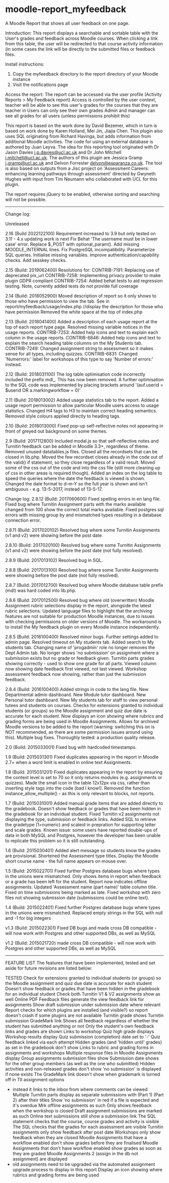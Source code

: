 moodle-report_myfeedback
==================

A Moodle Report that shows all user feedback on one page.

Introduction:
This report displays a searchable and sortable table with the User's grades and feedback across Moodle courses.
When clicking a link from this table, the user will be redirected to that course activity information (in some cases the link will be directly to the submitted files or feedback files.

Install instructions:
1. Copy the myfeedback directory to the report directory of your Moodle instance
2. Visit the notifications page

Access the report:
The report can be accessed via the user profile (Activity Reports > My Feedback report)
Access is controlled by the user context, teacher will be able to see this user's grades for the courses that they are teacher in
Users can only see their own grades
Admin and manager can see all grades for all users (unless permissions prohibit this)

This report is based on the work done by David Bezemer, which in turn is based on work done by Karen Holland, Mei Jin, Jiajia Chen. 
This plugin also uses SQL originating from Richard Havinga, but adds information from additional Moodle activities.
The code for using an external database is authored by Juan Leyva.
The idea for this reporting tool originated with Dr Jason Davies <j.p.davies@ucl.ac.uk> and Dr John Mitchell <j.mitchell@ucl.ac.uk>.
The authors of this plugin are Jessica Gramp <j.gramp@ucl.ac.uk> and Delvon Forrester <delvon@esparanza.co.uk>.
The tool is also based on outputs from a Jisc project on 'Assessment Careers: enhancing learning pathways 
through assessment' directed by Gwyneth Hughes with input from Tim Neumann who collaborated with UCL for this plugin.

The report requires jQuery to be enabled, otherwise sorting and searching will not be possible.

---
Change log:

Unreleased

2.16 (Build 2022122100)
Requirement increased to 3.9 but only tested on 3.11 - 4.x updating work is next
Fix Behat 'The username must be in lower case' error.
Replace $_POST with optional_param().
Add missing MOODLE_INTERNAL lines.
Fix PostgreSQL incompatibility.
Parameterize SQL queries.
Initialise missing variables.
Improve authentication/capability checks.
Add sesskey checks.

2.15 (Build: 2019062400)
Resolutions for:
CONTRIB-7191: Replacing use of deprecated pix_url
CONTRIB-7258: Implementing privacy provider to make plugin GDPR compliant
CONTRIB-7254: Added behat tests to aid regression testing. Note, currently added tests do not provide full coverage

2.14 (Build: 2018052900)
Moved description of report so it only shows to those who have permission to view the tab. 
See in report/myfeedback/usage/index.php //display the description for those who have permission
Removed the white space at the top of index.php

2.13 (Build: 2018041400)
Added a description of each usage report at the top of each report type page.
Resolved missing variable notices in the usage reports.
CONTRIB-7253: Added help icons and text to explain each column in the usage reports.
CONTRIB-6846: Added help icons and text to explain the search heading table columns on the My Students tab.
CONTRIB-7249: Changed assignment string to assessment so it makes sense for all types, including quizzes.
CONTRIB-6831: Changed 'Numerrors:' label for workshops of this type to say 'Number of errors:' instead.

2.12 (Build: 2018031100)
The log table optimisation code incorrectly included the prefix mdl_. This has now been removed.
A further optimisation to the SQL code was implemented by placing brackets around '(auf.userid = $userid OR a.markingworkflow = 0)'

2.11 (Build: 2018013002)
Added usage statistics tab to the report.
Added a usage report permission to allow particular Moodle users access to usage statistics.
Changed H4 tags to H3 to maintain correct heading semantics.
Removed style colours applied directly to heading tags.

2.10 (Build: 2018013000)
Fixed pop-up self-reflective notes not appearing in front of greyed out background on some themes.

2.9 (Build: 2017112800)
Included modal.js so that self-reflective notes and Turnitin feedback can be added in Moodle 3.3+, regardless of theme.
Removed unused datatables.js files.
Closed all the recordsets that can be closed in lib.php.
Moved the few recordset closes already in the code out of the valid() if statement, so they close regardless of a valid result.
Moved some of the css out of the code and into the css file (still more cleaning up of css in other areas is required though).
Added an index on the log table to speed the queries where the date the feedback is viewed is shown.
Changed the date format to d-m-Y so the full year is shown and isn't ambiguous - e.g. 13-5-2017, instead of 13-5-17.

Change log:
2.8.12 (Build: 2017060600)
Fixed spelling errors in en lang file.
Fixed bug where Turnitin Assignment parts with the marks available changed from 100 show the correct total marks available.
Fixed postgres sql errors with missing group by and mismatched types resulting in a database connection error.

2.8.11 (Build: 2017020102)
Resolved bug where some Turnitin Assignments (v1 and v2) were showing before the post date.

2.8.10 (Build: 2017020100)
Resolved bug where some Turnitin Assignments (v1 and v2) were showing before the post date (not fully resolved).

2.8.9 (Build: 2017013102)
Resolved bug in SQL.

2.8.8 (Build: 2017013100)
Resolved bug where some Turnitin Assignments were showing before the post date (not fully resolved).

2.8.7 (Build: 2017012700)
Resolved bug where Moodle database table prefix (mdl) was hard coded into lib.php.


2.8.6 (Build: 2017012500)
Resolved bug where old (overwritten) Moodle Assignment rubric selections display in the report, alongside the latest rubric selections.
Updated language files to highlight that the archiving features are not suitable for production Moodle instances, due to issues with checking permissions on older versions of Moodle.
The workaround is to install the My feedback plugin on every Moodle instance independently.

2.8.5 (Build: 2016100400)
Resolved minor bugs.
Further settings added to admin page.
Resolved timeout on My students tab.
Added search to My students tab.
Changing name of 'progadmin' role no longer removes the Dept Admin tab.
No longer shows 'no submission' on assignment where a submission exists but no grade or feedback given.
Turnitin parts grades showing correctly - used to show one grade for all parts.
Viewed column now showing date feedback first viewed, not last viewed.
Workshop assessment feedback now showing, rather than just the submission feedback.

2.8.4 (Build: 2016100400)
Added strings in code to the lang file.
New Departmental admin dashboard.
New Module tutor dashboard.
New Personal tutor dashboard.
New My students tab for staff to view personal tutees and students on courses.
Checks for extensions granted to individual students (or groups) so the Moodle assignment and quiz due date is accurate for each student.
Now displays an icon showing where rubrics and grading forms are being used in Moodle Assignments.
Allows for archived Moodle versions to be added to the report (warning: switching this on is NOT recommended, as there are some permission issues around using this).
Multiple bug fixes.
Thoroughly tested: a production quality release.

2.0 (Build: 2015033001)
Fixed bug with hardcoded timestamps.

1.9 (Build: 2015031301)
Fixed duplicates appearing in the report in Moodle 2.7+ when a word limit is enabled in online text Assignments.

1.8 (Build: 2015031201)
Fixed duplicates appearing in the report by ensuring the context level is set to 70 so it only returns modules (e.g. assignments or quizzes).
Made the small icon in the table 12x12px via css, rather than inserting style tags into the code (bad I know!).
Removed the function instance_allow_multiple() - as this is only relevant to blocks, not reports.

1.7 (Build: 2015031001)
Added manual grade items that are added directly to the gradebook.
Doesn't show feedback or grades that have been hidden in the gradebook for an individual student.
Fixed Turnitin v2 assignments not displaying the type, submission or feedback links.
Added SQL to retrieve the gradetype (1=numeric) and scaleid in prepration for supporting letter and scale grades.
Known issue: some users have reported double-ups of data in both MySQL and Postgres, however the developer has been unable to replicate this problem so it is still outstanding.

1.6 (Build: 2015030401)
Added alert message so students know the grades are provisional.
Shortened the Assessment type titles.
Display the Moodle short course name - the full name appears on mouse over.

1.5 (Build: 2015022701)
Fixed further Postgres database bugs where types in the unions were mismatched. Only shows items in report when feedback or a grade has been left for the student. Report now indicates offline assignments. Updated 'Assessment name (part name)' table column title. Fixed on time submissions being marked as late. Fixed workshop with zero files not showing submission date (submissions could be online text).

1.4 (Build: 2015022401)
Fixed further Postgres database bugs where types in the unions were mismatched. Replaced empty strings in the SQL with null and -1 for big integers

v1.3 (Build: 2015022301)
Fixed DB bugs and made cross DB compatible - will now work with Postgres and other supported DBs, as well as MySQL

v1.2 (Build: 2015021720)
made cross DB compatible - will now work with Postgres and other supported DBs, as well as MySQL

---
FEATURE LIST
The features that have been implemented, tested and set aside for future revisions are listed below:

TESTED
Check for extensions granted to individual students (or groups) so the Moodle assignment and quiz due date is accurate for each student
Doesn't show feedback or grades that have been hidden in the gradebook for an individual student
Check both Turnitin V1 & V2 assignments show as well
Online PDF Feedback files generate the view feedback link for assignments
Show draft submission under submission date where relevant
Report checks for which plugins are installed (and visible?) so report doesn't crash if some plugins are not available
Turnitin grade shows
Turnitin submission GradeMark link
Shows all feedback regardless of whether the student has submitted anything or not
Only the student's own feedback links and grades are shown
Links to workshop
Quiz high grade displays
Workshop results display
Quiz submission (completion) date set to '-'
Quiz feedback linked via each attempt
Hidden grades (and 'hidden until' grades) as set in the gradebook don't show
Links to rubric and grading forms in assignments and workshops
Multiple response files in Moodle Assignments display
Group assignments submission files show
Submission date shows for the other group members (as well as the one who submitted)
Hidden activities and non-released grades don't show
'no submission' is displayed if none exists
The GradeMark link doesn't show when grademark is turned off in TII assignment options 
- instead it links to the inbox from where comments can be viewed
Multiple Turnitin parts display as separate submissions with (Part 1) (Part 2) after their titles
Show 'no submission' in red if a file is expected and it's overdue
Mrk offline assignments as such
Only shows feedback when the workshop is closed
Draft assignment submissions are marked as such
Online text submissions still show a submission link
The SQL statement checks that the course, course grades and activity is visible
The SQL checks that the grades for each assessment are visible
Turnitin assignments only show feedback after post date
Workshops only show feedback when they are closed
Moodle Assignments that have a workflow enabled don't show grades before they are finalised
Moodle Assignments that don't have workflow enabled show grades as soon as they are graded
Moodle Assignments 2 (assign in the db not assignment) are displayed 
- old assignments need to be upgraded via the automated assignment upgrade process to display in this report
Display an icon showing where rubrics and grading forms are being used
